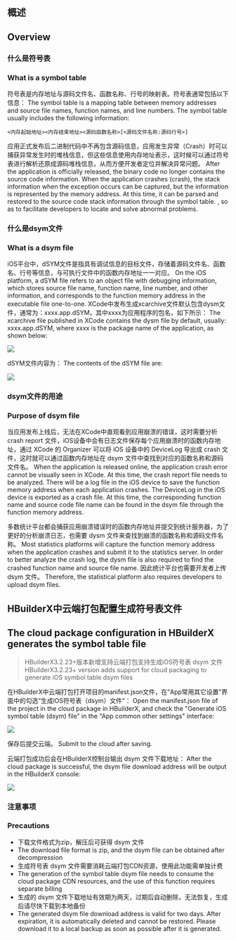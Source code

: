 ## 概述
## Overview

### 什么是符号表
### What is a symbol table
符号表是内存地址与源码文件名、函数名称、行号的映射表。符号表通常包括以下信息：
The symbol table is a mapping table between memory addresses and source file names, function names, and line numbers. The symbol table usually includes the following information:
```
<内存起始地址><内存结束地址><源码函数名称>[<源码文件名称:源码行号>]
```
应用正式发布后二进制代码中不再包含源码信息，应用发生异常（Crash）时可以捕获异常发生时的堆栈信息，但这些信息使用内存地址表示，这时候可以通过符号表进行解析还原成源码堆栈信息，从而方便开发者定位并解决异常问题。
After the application is officially released, the binary code no longer contains the source code information. When the application crashes (crash), the stack information when the exception occurs can be captured, but the information is represented by the memory address. At this time, it can be parsed and restored to the source code stack information through the symbol table. , so as to facilitate developers to locate and solve abnormal problems.


### 什么是dsym文件
### What is a dsym file
iOS平台中，dSYM文件是指具有调试信息的目标文件，存储着源码文件名、函数名、行号等信息，与可执行文件中的函数内存地址一一对应。
On the iOS platform, a dSYM file refers to an object file with debugging information, which stores source file name, function name, line number, and other information, and corresponds to the function memory address in the executable file one-to-one.
XCode中发布生成xcarchive文件默认包含dysm文件，通常为：xxxx.app.dSYM，其中xxxx为应用程序的包名，如下所示：
The xcarchive file published in XCode contains the dysm file by default, usually: xxxx.app.dSYM, where xxxx is the package name of the application, as shown below:

![](https://img-cdn-aliyun.dcloud.net.cn/client/doc/ios/dsym-xcarchive.png)

dSYM文件内容为：
The contents of the dSYM file are:

![](https://img-cdn-aliyun.dcloud.net.cn/client/doc/ios/dsym-content.png)


### dsym文件的用途
### Purpose of dsym file
当应用发布上线后，无法在XCode中直观看到应用崩溃的错误，这时需要分析 crash report 文件，iOS设备中会有日志文件保存每个应用崩溃时的函数内存地址，通过 XCode 的 Organizer 可以将 iOS 设备中的 DeviceLog 导出成 crash 文件，这时就可以通过函数内存地址在 dsym 文件中查找到对应的函数名称和源码文件名。
When the application is released online, the application crash error cannot be visually seen in XCode. At this time, the crash report file needs to be analyzed. There will be a log file in the iOS device to save the function memory address when each application crashes. The DeviceLog in the iOS device is exported as a crash file. At this time, the corresponding function name and source code file name can be found in the dsym file through the function memory address.

多数统计平台都会捕获应用崩溃错误时的函数内存地址并提交到统计服务器，为了更好的分析崩溃日志，也需要 dysm 文件来查找到崩溃的函数名称和源码文件名称。
Most statistics platforms will capture the function memory address when the application crashes and submit it to the statistics server. In order to better analyze the crash log, the dysm file is also required to find the crashed function name and source file name.
因此统计平台也需要开发者上传 dsym 文件。
Therefore, the statistical platform also requires developers to upload dsym files.


## HBuilderX中云端打包配置生成符号表文件
## The cloud package configuration in HBuilderX generates the symbol table file

> HBuilderX3.2.23+版本新增支持云端打包支持生成iOS符号表 dsym 文件
> HBuilderX3.2.23+ version adds support for cloud packaging to generate iOS symbol table dsym files

在HBuilderX中云端打包打开项目的manifest.json文件，在“App常用其它设置”界面中的勾选“生成iOS符号表（dsym）文件”：
Open the manifest.json file of the project in the cloud package in HBuilderX, and check the "Generate iOS symbol table (dsym) file" in the "App common other settings" interface:

![](https://img-cdn-aliyun.dcloud.net.cn/client/doc/ios/dsym-hx.png)

保存后提交云端。
Submit to the cloud after saving.

云端打包成功后会在HBuilderX控制台输出 dsym 文件下载地址：
After the cloud package is successful, the dsym file download address will be output in the HBuilderX console:

![](https://img-cdn-aliyun.dcloud.net.cn/client/doc/ios/dsym-download.png)

### 注意事项
### Precautions
- 下载文件格式为zip，解压后可获得 dsym 文件
- The download file format is zip, and the dsym file can be obtained after decompression
- 生成符号表 dsym 文件需要消耗云端打包CDN资源，使用此功能需单独计费
- The generation of the symbol table dsym file needs to consume the cloud package CDN resources, and the use of this function requires separate billing
- 生成的 dsym 文件下载地址有效期为两天，过期后自动删除，无法恢复，生成后请尽快下载到本地备份
- The generated dsym file download address is valid for two days. After expiration, it is automatically deleted and cannot be restored. Please download it to a local backup as soon as possible after it is generated.

